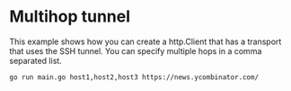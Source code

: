 # Multihop tunnel

This example shows how you can create a http.Client that has a transport that uses the SSH tunnel.  You can specify multiple hops in a comma separated list.

```shell
go run main.go host1,host2,host3 https://news.ycombinator.com/
```

